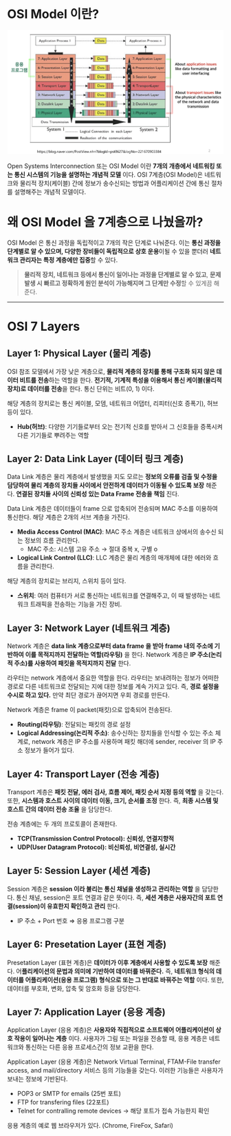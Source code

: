 # OSI Model 이란?

![Untitled](../img/network/osi_model1.png)

Open Systems Interconnection 또는 OSI Model 이란 **7개의 개층에서 네트워킹 또는 통신 시스템의 기능을 설명하는 개념적 모델** 이다. OSI 7계층(OSI Model)은 네트워크와 물리적 장치(케이블) 간에 정보가 송수신되는 방법과 어플리케이션 간에 통신 절차를 설명해주는 개념적 모델이다.

# 왜 OSI Model 을 7계층으로 나눴을까?

OSI Model 은 통신 과정을 독립적이고 7개의 작은 단계로 나눠준다. 이는 **통신 과정을 단계별로 알 수 있으며, 다양한 장비들이 독립적으로 상호 운용**이될 수 있을 뿐더러 **네트워크 관리자는 특정 계층에만 집중**할 수 있다.

> **물리적 장치, 네트워크 등에서 통신이 일어나는 과정을 단계별로 알 수 있고**, **문제 발생 시 빠르고 정확하게 원인 분석이 가능해지며 그 단계만 수정**할 수 있게끔 해준다.
> 

---

# OSI 7 Layers

## Layer 1: Physical Layer (물리 계층)

OSI 참조 모델에서 가장 낮은 계층으로, **물리적 계층의 장치를 통해 구조화 되지 않은 데이터 비트를 전송**하는 역할을 한다. **전기적, 기계적 특성을 이용해서 통신 케이블(물리적 장치)로 데이터를 전송**을 한다. 통신 단위는 비트(0, 1) 이다.

해당 계층의 장치로는 통신 케이블, 모뎀, 네트워크 어댑터, 리피터(신호 증폭기), 허브 등이 있다.

- **Hub(허브)**: 다양한 기기들로부터 오는 전기적 신호를 받아서 그 신호들을 증폭시켜 다른 기기들로 뿌려주는 역할

## Layer 2: Data Link Layer (데이터 링크 계층)

Data Link 계층은 물리 계층에서 발생했을 지도 모르는 **정보의 오류를 검출 및 수정을 담당하여 물리 계층의 장치들 사이에서 안전하게 데이터가 이동될 수 있도록 보장** 해준다. **연결된 장치들 사이의 신뢰성 있는 Data Frame 전송을 책임** 진다.

Data Link 계층은 데이터들이 frame 으로 압축되어 전송되며 MAC 주소를 이용하여 통신한다. 해당 계층은 2개의 서브 계층을 가진다.

- **Media Access Control (MAC)**: MAC 주소 계층은 네트워크 상에서의 송수신 되는 정보의 흐름 관리한다.
    - MAC 주소: 시스템 고유 주소 → 절대 중복 x, 구별 o
- **Logical Link Control (LLC)**: LLC 계층은 물리 계층의 매개체에 대한 에러와 흐름을 관리한다.

해당 계층의 장치로는 브리지, 스위치 등이 있다.

- **스위치**: 여러 컴퓨터가 서로 통신하는 네트워크를 연결해주고, 이 때 발생하는 네트워크 트래픽을 전송하는 기능을 가진 장비.

## Layer 3: Network Layer (네트워크 계층)

Network 계층은 **data link 계층으로부터 data frame 을 받아 frame 내의 주소에 기반하여 이를 목적지까지 전달하는 역할(라우팅)** 을 한다. Network 계층은 **IP 주소(논리적 주소)를 사용하여 패킷을 목적지까지 전달** 한다. 

라우터는 network 계층에서 중요한 역할을 한다. 라우터는 보내려하는 정보가 어떠한 경로로 다른 네트워크로 전달되는 지에 대한 정보를 계속 가지고 있다. 즉, **경로 설정을 수시로 하고 있다.** 만약 최단 경로가 끊어지면 우회 경로를 만든다.

Network 계층은 frame 이 packet(패킷)으로 압축되어 전송된다. 

- **Routing(라우팅)**: 전달되는 패킷의 경로 설정
- **Logical Addressing(논리적 주소)**: 송수신하는 장치들을 인식할 수 있는 주소 체계로, network 계층은 IP 주소를 사용하며 패킷 해더에 sender, receiver 의 IP 주소 정보가 들어가 있다.

## Layer 4: Transport Layer (전송 계층)

Transport 계층은 **패킷 전달, 에러 검사, 흐름 제어, 패킷 순서 지정 등의 역할** 을 갖는다. 또한, **시스템과 호스트 사이의 데이터 이동, 크기, 순서를 조정** 한다. 즉, **최종 시스템 및 호스트 간의 데이터 전송 조율** 을 담당한다.

전송 계층에는 두 개의 프로토콜이 존재한다.

- **TCP(Transmission Control Protocol): 신뢰성, 연결지향적**
- **UDP(User Datagram Protocol): 비신뢰성, 비연결성, 실시간**

## Layer 5: Session Layer (세션 계층)

Session 계층은 **session 이라 불리는 통신 채널을 생성하고 관리하는 역할** 을 담당한다. 통신 채널, session은 포트 연결과 같은 뜻이다. 즉, **세션 계층은 사용자간의 포트 연결(session)이 유효한지 확인하고 관리** 한다.

- IP 주소 + Port 번호 ⇒ 응용 프로그램 구분

## Layer 6: Presetation Layer (표현 계층)

Presetation Layer (표현 계층)은 **데이터가 이후 계층에서 사용할 수 있도록 보장** 해준다. 어**플리케이션의 문법과 의미에 기반하여 데이터를 바꿔준다.** 즉, **네트워크 형식의 데이터를 어플리케이션(응용 프로그램) 형식으로 또는 그 반대로 바꿔주는 역할** 이다. 또한, 데이터를 부호화, 변화, 압축 및 암호화 등을 담당한다.

## Layer 7: Application Layer (응용 계층)

Application Layer (응용 계층)은 **사용자와 직접적으로 소프트웨어 어플리케이션이 상호 작용이 일어나는 계층** 이다. 사용자가 그림 또는 파일을 전송할 때, 응용 계층은 네트워크와 통신하는 다른 응용 프로세스간의 정보 교환을 한다.

Application Layer (응용 계층)은 Network Virtual Terminal, FTAM-File transfer access, and mail/directory 서비스 등의 기능들을 갖는다. 이러한 기능들은 사용자가 보내는 정보에 기반된다.

- POP3 or SMTP for emails (25번 포트)
- FTP for transfering files (22포트)
- Telnet for contralling remote devices → 해당 포트가 접속 가능한지 확인

응용 계층의 예로 웹 브라우저가 있다. (Chrome, FireFox, Safari)